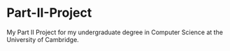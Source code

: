 # Part-II-Project
My Part II Project for my undergraduate degree in Computer Science at the University of Cambridge.

